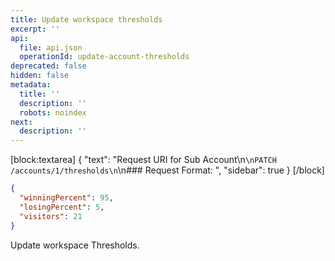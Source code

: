```yaml
---
title: Update workspace thresholds
excerpt: ''
api:
  file: api.json
  operationId: update-account-thresholds
deprecated: false
hidden: false
metadata:
  title: ''
  description: ''
  robots: noindex
next:
  description: ''
---
```

[block:textarea]
{
  "text": "Request URI for Sub Account\n```\nPATCH /accounts/1/thresholds\n```\n### Request Format: ",
  "sidebar": true
}
[/block]

```json
{
  "winningPercent": 95,
  "losingPercent": 5,
  "visitors": 21
}
```

Update workspace Thresholds.